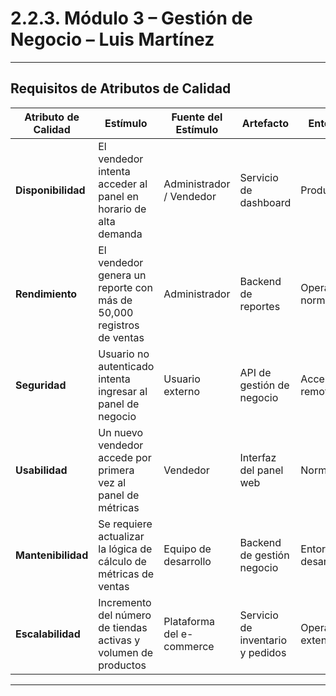 # 2.2.3. Módulo 3 – Gestión de Negocio – Luis Martínez
---

## Requisitos de Atributos de Calidad

| **Atributo de Calidad** | **Estímulo** | **Fuente del Estímulo** | **Artefacto** | **Entorno** | **Respuesta** | **Medida de Respuesta** |
|--------------------------|--------------|--------------------------|----------------|--------------|----------------|---------------------------|
| **Disponibilidad** | El vendedor intenta acceder al panel en horario de alta demanda | Administrador / Vendedor | Servicio de dashboard | Producción | El sistema mantiene disponibilidad total mediante balanceo de carga | Uptime ≥ 99.9% mensual |
| **Rendimiento** | El vendedor genera un reporte con más de 50,000 registros de ventas | Administrador | Backend de reportes | Operación normal | El sistema procesa y entrega el reporte sin demoras perceptibles | Tiempo de respuesta ≤ 5 s |
| **Seguridad** | Usuario no autenticado intenta ingresar al panel de negocio | Usuario externo | API de gestión de negocio | Acceso remoto | El sistema bloquea el acceso y registra el intento fallido en logs | 100% de accesos no autorizados bloqueados |
| **Usabilidad** | Un nuevo vendedor accede por primera vez al panel de métricas | Vendedor | Interfaz del panel web | Normal | El panel muestra flujos guiados e iconografía clara para facilitar la navegación | Tiempo de aprendizaje ≤ 10 min |
| **Mantenibilidad** | Se requiere actualizar la lógica de cálculo de métricas de ventas | Equipo de desarrollo | Backend de gestión negocio | Entorno de desarrollo | El cambio se aplica sin afectar otros módulos del sistema | Despliegue ≤ 1 hora |
| **Escalabilidad** | Incremento del número de tiendas activas y volumen de productos | Plataforma del e-commerce | Servicio de inventario y pedidos | Operación extendida | El sistema amplía capacidad mediante microservicios y caching | Escalabilidad horizontal sin caída del servicio |

---
